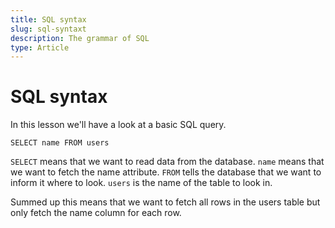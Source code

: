 ```yaml
---
title: SQL syntax
slug: sql-syntaxt
description: The grammar of SQL
type: Article
---
```


# SQL syntax

In this lesson we'll have a look at a basic SQL query.

```
SELECT name FROM users
```

`SELECT` means that we want to read data from the database. `name` means that we want to fetch the name attribute. `FROM` tells the database that we want to inform it where to look. `users` is the name of the table to look in.

Summed up this means that we want to fetch all rows in the users table but only fetch the name column for each row.
